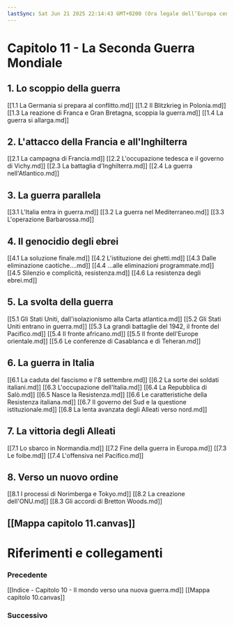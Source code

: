 ```yaml
---
lastSync: Sat Jun 21 2025 22:14:43 GMT+0200 (Ora legale dell’Europa centrale)
---
```

# Capitolo 11 - La Seconda Guerra Mondiale
## 1. Lo scoppio della guerra
[[1.1 La Germania si prepara al conflitto.md]]
[[1.2 Il Blitzkrieg in Polonia.md]]
[[1.3 La reazione di Franca e Gran Bretagna, scoppia la guerra.md]]
[[1.4 La guerra si allarga.md]]

## 2. L'attacco della Francia e all'Inghilterra
[[2.1 La campagna di Francia.md]]
[[2.2 L'occupazione tedesca e il governo di Vichy.md]]
[[2.3 La battaglia d'Inghilterra.md]]
[[2.4 La guerra nell'Atlantico.md]]

## 3. La guerra parallela
[[3.1 L'Italia entra in guerra.md]]
[[3.2 La guerra nel Mediterraneo.md]]
[[3.3 L'operazione Barbarossa.md]]

## 4. Il genocidio degli ebrei
[[4.1 La soluzione finale.md]]
[[4.2 L'istituzione dei ghetti.md]]
[[4.3 Dalle eliminazione caotiche....md]]
[[4.4 ...alle eliminazioni programmate.md]]
[[4.5 Silenzio e complicità, resistenza.md]]
[[4.6 La resistenza degli ebrei.md]]

## 5. La svolta della guerra
[[5.1 Gli Stati Uniti, dall'isolazionismo alla Carta atlantica.md]]
[[5.2 Gli Stati Uniti entrano in guerra.md]]
[[5.3 La grandi battaglie del 1942, il fronte del Pacifico.md]]
[[5.4 Il fronte africano.md]]
[[5.5 Il fronte dell'Europe orientale.md]]
[[5.6 Le conferenze di Casablanca e di Teheran.md]]

## 6. La guerra in Italia
[[6.1 La caduta del fascismo e l'8 settembre.md]]
[[6.2 La sorte dei soldati italiani.md]]
[[6.3 L'occupazione dell'Italia.md]]
[[6.4 La Repubblica di Salò.md]]
[[6.5 Nasce la Resistenza.md]]
[[6.6 Le caratteristiche della Resistenza italiana.md]]
[[6.7 Il governo del Sud e la questione istituzionale.md]]
[[6.8 La lenta avanzata degli Alleati verso nord.md]]

## 7. La vittoria degli Alleati
[[7.1 Lo sbarco in Normandia.md]]
[[7.2 Fine della guerra in Europa.md]]
[[7.3 Le foibe.md]]
[[7.4 L'offensiva nel Pacifico.md]]

## 8. Verso un nuovo ordine
[[8.1 I processi di Norimberga e Tokyo.md]]
[[8.2 La creazione dell'ONU.md]]
[[8.3 Gli accordi di Bretton Woods.md]]


##  [[Mappa capitolo 11.canvas]]


# Riferimenti e collegamenti
### Precedente
[[Indice - Capitolo 10 - Il mondo verso una nuova guerra.md]]
[[Mappa capitolo 10.canvas]]

### Successivo
